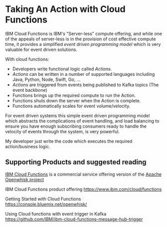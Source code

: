 # Taking An Action with Cloud Functions

IBM Cloud Functions is IBM's "Server-less" compute offering, and while one of the appeals of server-less is in the provision of cost effective compute time,  it provides a simplified *event driven programming model* which is very valuable for event driven solutions.

With cloud functions:

* Developers write functional logic called *Actions*.
* *Actions* can be written in a number of supported languages including Java, Python, Node, Swift, Go, ...
* *Actions* are triggered from events being published to Kafka topics (The event backbone)
* Functions brings up the required compute to run the Action.
* Functions shuts down the server when the Action is complete.
* Functions automatically scales for event volume/velocity.

For event driven systems this simple event driven programming model which abstracts the complications of event handling, and load balancing to ensure you have enough subscribing consumers ready to handle the velocity of events through the system, is very powerful.

My developer just write the code which executes the required action/business logic.

## Supporting Products and suggested reading

[IBM Cloud Functions](https://console.bluemix.net/openwhisk) is a commercial service offering version of the [Apache Openwhisk project](https://openwhisk.apache.org)

IBM Cloud Functions product offering https://www.ibm.com/cloud/functions

Getting Started with Cloud Functions https://console.bluemix.net/openwhisk/

Using Cloud functions with event trigger in Kafka  https://github.com/IBM/ibm-cloud-functions-message-hub-trigger
